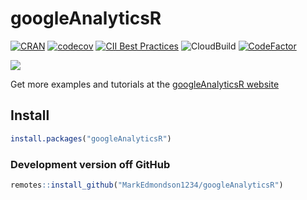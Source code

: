 # googleAnalyticsR

[![CRAN](http://www.r-pkg.org/badges/version/googleAnalyticsR)](http://cran.r-project.org/package=googleAnalyticsR)
[![codecov](https://codecov.io/gh/MarkEdmondson1234/googleAnalyticsR/branch/master/graph/badge.svg)](https://codecov.io/gh/MarkEdmondson1234/googleAnalyticsR)
[![CII Best Practices](https://bestpractices.coreinfrastructure.org/projects/2025/badge)](https://bestpractices.coreinfrastructure.org/projects/2025)
![CloudBuild](https://badger-ewjogewawq-ew.a.run.app/build/status?project=mark-edmondson-gde&id=4ae2fa13-b1d8-41f3-b846-8bf3c67f050a)
[![CodeFactor](https://www.codefactor.io/repository/github/markedmondson1234/googleanalyticsr/badge)](https://www.codefactor.io/repository/github/markedmondson1234/googleanalyticsr)

![](https://raw.githubusercontent.com/MarkEdmondson1234/googleAnalyticsR/master/inst/hexlogo/hex.png)

Get more examples and tutorials at the [googleAnalyticsR website](https://code.markedmondson.me/googleAnalyticsR/)

## Install

```r
install.packages("googleAnalyticsR")
```

### Development version off GitHub

```r
remotes::install_github("MarkEdmondson1234/googleAnalyticsR")
```
